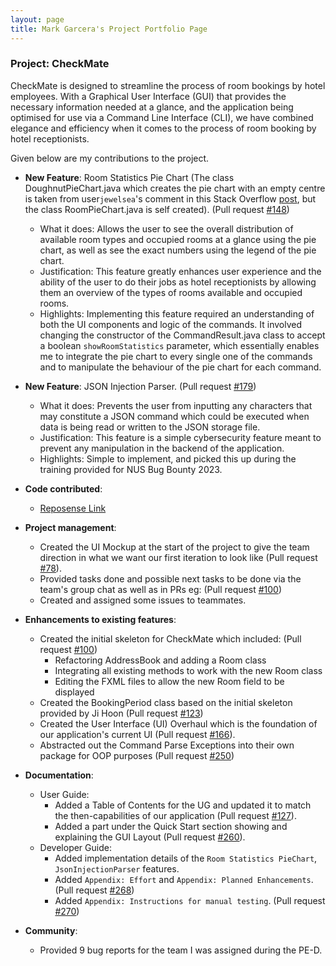 ```yaml
---
layout: page
title: Mark Garcera's Project Portfolio Page
---
```


### Project: CheckMate

CheckMate is designed to streamline the process of room bookings by hotel employees. With a Graphical User Interface (GUI) that provides the necessary information needed at a glance, and the application
being optimised for use via a Command Line Interface (CLI), we have combined elegance and efficiency when it comes to
the process of room booking by hotel receptionists.

Given below are my contributions to the project.

* **New Feature**: Room Statistics Pie Chart (The class DoughnutPieChart.java which creates the pie chart with an empty centre is taken from user`jewelsea`'s comment in this Stack Overflow [post](https://stackoverflow.com/questions/24121580/can-piechart-from-javafx-be-displayed-as-a-doughnut), but the class RoomPieChart.java is self created). (Pull request [#148](https://github.com/AY2324S1-CS2103T-F10-1/tp/pull/148))
  * What it does: Allows the user to see the overall distribution of available room types and occupied rooms at a glance using the pie chart, as well as see the exact numbers using the legend of the pie chart.
  * Justification: This feature greatly enhances user experience and the ability of the user to do their jobs as hotel receptionists by allowing them an overview of the types of rooms available and occupied rooms.
  * Highlights: Implementing this feature required an understanding of both the UI components and logic of the commands.
  It involved changing the constructor of the CommandResult.java class to accept a boolean `showRoomStatistics` parameter, which essentially enables me to integrate the pie chart to every single one of the commands and to manipulate the behaviour of the pie chart for each command.


* **New Feature**: JSON Injection Parser. (Pull request [#179](https://github.com/AY2324S1-CS2103T-F10-1/tp/pull/179))
  * What it does: Prevents the user from inputting any characters that may constitute a JSON command which could be executed when data is being read or written to the JSON storage file.
  * Justification: This feature is a simple cybersecurity feature meant to prevent any manipulation in the backend of the application.
  * Highlights: Simple to implement, and picked this up during the training provided for NUS Bug Bounty 2023.


* **Code contributed**: 
  * [Reposense Link](https://nus-cs2103-ay2324s1.github.io/tp-dashboard/?search=markgcera&sort=groupTitle&sortWithin=title&timeframe=commit&mergegroup=&groupSelect=groupByRepos&breakdown=true&checkedFileTypes=docs~functional-code~test-code&since=2023-09-22)

* **Project management**: 
  * Created the UI Mockup at the start of the project to give the team direction in what we want our first iteration to look like (Pull request [#78](https://github.com/AY2324S1-CS2103T-F10-1/tp/pull/78/files)).
  * Provided tasks done and possible next tasks to be done via the team's group chat as well as in PRs eg: (Pull request [#100](https://github.com/AY2324S1-CS2103T-F10-1/tp/pull/100))
  * Created and assigned some issues to teammates.

* **Enhancements to existing features**:
  * Created the initial skeleton for CheckMate which included: (Pull request [#100](https://github.com/AY2324S1-CS2103T-F10-1/tp/pull/100))
    * Refactoring AddressBook and adding a Room class
    * Integrating all existing methods to work with the new Room class
    * Editing the FXML files to allow the new Room field to be displayed
  * Created the BookingPeriod class based on the initial skeleton provided by Ji Hoon (Pull request [#123](https://github.com/AY2324S1-CS2103T-F10-1/tp/pull/123))
  * Created the User Interface (UI) Overhaul which is the foundation of our application's current UI (Pull request [#166](https://github.com/AY2324S1-CS2103T-F10-1/tp/pull/166)).
  * Abstracted out the Command Parse Exceptions into their own package for OOP purposes (Pull request [#250](https://github.com/AY2324S1-CS2103T-F10-1/tp/pull/250))

* **Documentation**:
  * User Guide:
    * Added a Table of Contents for the UG and updated it to match the then-capabilities of our application (Pull request [#127](https://github.com/AY2324S1-CS2103T-F10-1/tp/pull/127)).
    * Added a part under the Quick Start section showing and explaining the GUI Layout (Pull request [#260](https://github.com/AY2324S1-CS2103T-F10-1/tp/pull/260)).
  * Developer Guide:
    * Added implementation details of the `Room Statistics PieChart`, `JsonInjectionParser` features.
    * Added `Appendix: Effort` and `Appendix: Planned Enhancements`. (Pull request [#268](https://github.com/AY2324S1-CS2103T-F10-1/tp/pull/268))
    * Added `Appendix: Instructions for manual testing`. (Pull request [#270](https://github.com/AY2324S1-CS2103T-F10-1/tp/pull/270))


* **Community**:
  * Provided 9 bug reports for the team I was assigned during the PE-D.
